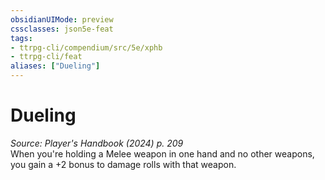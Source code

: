 ```yaml
---
obsidianUIMode: preview
cssclasses: json5e-feat
tags:
- ttrpg-cli/compendium/src/5e/xphb
- ttrpg-cli/feat
aliases: ["Dueling"]
---
```

# Dueling
*Source: Player's Handbook (2024) p. 209*  
When you're holding a Melee weapon in one hand and no other weapons, you gain a +2 bonus to damage rolls with that weapon.